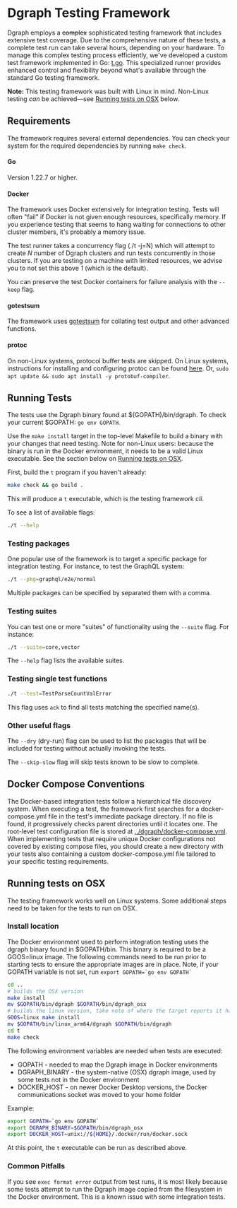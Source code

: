 # Dgraph Testing Framework

Dgraph employs a ~~complex~~ sophisticated testing framework that includes extensive test coverage. 
Due to the comprehensive nature of these tests, a complete test run can take several hours, depending
on your hardware. To manage this complex testing process efficiently, we've developed a custom test 
framework implemented in Go: [t.go](t.go). This specialized runner provides enhanced 
control and flexibility beyond what's available through the standard Go testing framework.

**Note:** This testing framework was built with Linux in mind. Non-Linux testing *can* be achieved—see
[Running tests on OSX](#running-tests-on-osx) below.

## Requirements
The framework requires several external dependencies. You can check your system for the required dependencies
by running `make check`.

#### Go

Version 1.22.7 or higher.

#### Docker

The framework uses Docker extensively for integration testing. Tests will often "fail" if Docker is not given
enough resources, specifically memory. If you experience testing that seems to hang waiting for connections to 
other cluster members, it's probably a memory issue.

The test runner takes a concurrency flag (./t -j=N) which will attempt to create *N* number of Dgraph
clusters and run tests concurrently in those clusters. If you are testing on a machine with limited resources, 
we advise you to not set this above *1* (which is the default).

You can preserve the test Docker containers for failure analysis with the `--keep` flag.

#### gotestsum

The framework uses [gotestsum](https://github.com/gotestyourself/gotestsum#install) for collating test output
and other advanced functions.

#### protoc

On non-Linux systems, protocol buffer tests are skipped. On Linux systems, instructions for installing
and configuring protoc can be found [here](https://github.com/protocolbuffers/protobuf). Or, 
`sudo apt update && sudo apt install -y protobuf-compiler`.

## Running Tests

The tests use the Dgraph binary found at $(GOPATH)/bin/dgraph. To check your current $GOPATH: `go env GOPATH`. 

Use the `make install` target in the top-level Makefile to build a binary with your changes that need testing. 
Note for non-Linux users: because the binary is run in the Docker environment, it needs to be a valid Linux
executable. See the section below on [Running tests on OSX](#running-tests-on-osx).

First, build the `t` program if you haven't already:
```sh
make check && go build .
```

This will produce a `t` executable, which is the testing framework *cli*.

To see a list of available flags:

```sh
./t --help
```

### Testing packages

One popular use of the framework is to target a specific package for integration testing. For instance, 
to test the GraphQL system:

```sh
./t --pkg=graphql/e2e/normal
```

Multiple packages can be specified by separated them with a comma.

### Testing suites

You can test one or more "suites" of functionality using the `--suite` flag. For instance:

```sh
./t --suite=core,vector
```

The `--help` flag lists the available suites.

### Testing single test functions

```sh
./t --test=TestParseCountValError
```

This flag uses `ack` to find all tests matching the specified name(s).

### Other useful flags

The `--dry` (dry-run) flag can be used to list the packages that will be included for testing without
actually invoking the tests.

The `--skip-slow` flag will skip tests known to be slow to complete.

## Docker Compose Conventions

The Docker-based integration tests follow a hierarchical file discovery system. When executing a test, 
the framework first searches for a docker-compose.yml file in the test's immediate package directory. 
If no file is found, it progressively checks parent directories until it locates one. The root-level 
test configuration file is stored at [../dgraph/docker-compose.yml](../dgraph/docker-compose.yml). When 
implementing tests that require unique Docker configurations not covered by existing compose files, 
you should create a new directory with your tests also containing a custom docker-compose.yml file 
tailored to your specific testing requirements.

## Running tests on OSX

The testing framework works well on Linux systems. Some additional steps need to be taken for the 
tests to run on OSX.

### Install location

The Docker environment used to perform integration testing uses the dgraph binary found in $GOPATH/bin. 
This binary is required to be a GOOS=linux image. The following commands need to be run prior 
to starting tests to ensure the appropriate images are in place. Note, if your GOPATH variable is not 
set, run ``export GOPATH=`go env GOPATH` ``

```sh
cd ..
# builds the OSX version
make install
mv $GOPATH/bin/dgraph $GOPATH/bin/dgraph_osx
# builds the linux version, take note of where the target reports it has written the dgraph executable
GOOS=linux make install 
mv $GOPATH/bin/linux_arm64/dgraph $GOPATH/bin/dgraph
cd t
make check
```

The following environment variables are needed when tests are executed:

* GOPATH - needed to map the Dgraph image in Docker environments
* DGRAPH_BINARY - the system-native (OSX) dgraph image, used by some tests not in the Docker environment
* DOCKER_HOST - on newer Docker Desktop versions, the Docker communications socket was moved to your home folder

Example:

```sh
export GOPATH=`go env GOPATH`
export DGRAPH_BINARY=$GOPATH/bin/dgraph_osx
export DOCKER_HOST=unix://${HOME}/.docker/run/docker.sock
```

At this point, the `t` executable can be run as described above.

### Common Pitfalls

If you see `exec format error` output from test runs, it is most likely because some tests attempt to run the Dgraph
image copied from the filesystem in the Docker environment. This is a known issue with some integration tests.
